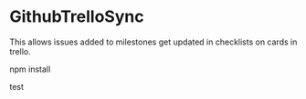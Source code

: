 GithubTrelloSync
================

This allows issues added to milestones get updated in checklists on cards in trello.

npm install


test
